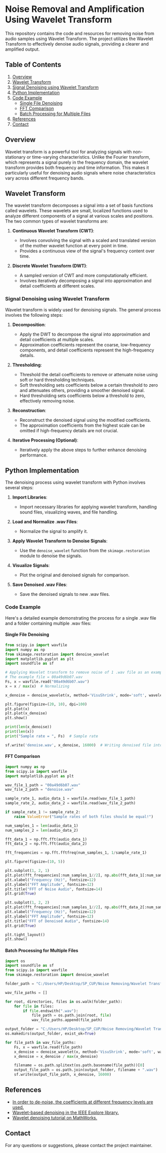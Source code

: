 # Noise Removal and Amplification Using Wavelet Transform

This repository contains the code and resources for removing noise from audio samples using Wavelet Transform. The project utilizes the Wavelet Transform to effectively denoise audio signals, providing a clearer and amplified output.

## Table of Contents

1. [Overview](#overview)
2. [Wavelet Transform](#wavelet-transform)
3. [Signal Denoising using Wavelet Transform](#signal-denoising-using-wavelet-transform)
4. [Python Implementation](#python-implementation)
5. [Code Example](#code-example)
    - [Single File Denoising](#single-file-denoising)
    - [FFT Comparison](#fft-comparison)
    - [Batch Processing for Multiple Files](#batch-processing-for-multiple-files)
6. [References](#references)
7. [Contact](#contact)

## Overview

Wavelet transform is a powerful tool for analyzing signals with non-stationary or time-varying characteristics. Unlike the Fourier transform, which represents a signal purely in the frequency domain, the wavelet transform provides both frequency and time information. This makes it particularly useful for denoising audio signals where noise characteristics vary across different frequency bands.

## Wavelet Transform

The wavelet transform decomposes a signal into a set of basis functions called wavelets. These wavelets are small, localized functions used to analyze different components of a signal at various scales and positions. The two common types of wavelet transforms are:

1. **Continuous Wavelet Transform (CWT)**:
   - Involves convolving the signal with a scaled and translated version of the mother wavelet function at every point in time.
   - Provides a continuous view of the signal's frequency content over time.

2. **Discrete Wavelet Transform (DWT)**:
   - A sampled version of CWT and more computationally efficient.
   - Involves iteratively decomposing a signal into approximation and detail coefficients at different scales.

### Signal Denoising using Wavelet Transform

Wavelet transform is widely used for denoising signals. The general process involves the following steps:

1. **Decomposition**:
   - Apply the DWT to decompose the signal into approximation and detail coefficients at multiple scales.
   - Approximation coefficients represent the coarse, low-frequency components, and detail coefficients represent the high-frequency details.

2. **Thresholding**:
   - Threshold the detail coefficients to remove or attenuate noise using soft or hard thresholding techniques.
   - Soft thresholding sets coefficients below a certain threshold to zero and attenuates others, providing a smoother denoised signal.
   - Hard thresholding sets coefficients below a threshold to zero, effectively removing noise.

3. **Reconstruction**:
   - Reconstruct the denoised signal using the modified coefficients.
   - The approximation coefficients from the highest scale can be omitted if high-frequency details are not crucial.

4. **Iterative Processing (Optional)**:
   - Iteratively apply the above steps to further enhance denoising performance.

## Python Implementation

The denoising process using wavelet transform with Python involves several steps:

1. **Import Libraries**:
   - Import necessary libraries for applying wavelet transform, handling sound files, visualizing waves, and file handling.

2. **Load and Normalize .wav Files**:
   - Normalize the signal to amplify it.

3. **Apply Wavelet Transform to Denoise Signals**:
   - Use the `denoise_wavelet` function from the `skimage.restoration` module to denoise the signals.

4. **Visualize Signals**:
   - Plot the original and denoised signals for comparison.

5. **Save Denoised .wav Files**:
   - Save the denoised signals to new .wav files.

### Code Example

Here's a detailed example demonstrating the process for a single .wav file and a folder containing multiple .wav files:

#### Single File Denoising

```python
from scipy.io import wavfile 
import numpy as np 
from skimage.restoration import denoise_wavelet
import matplotlib.pyplot as plt
import soundfile as sf 

# Applying Wavelet transform to remove noise of 1 .wav file as an example
# The example file = 00a49d6b07.wav
Fs, x = wavfile.read("00a49d6b07.wav")
x = x / max(x)  # Normalizing

x_denoise = denoise_wavelet(x, method='VisuShrink', mode='soft', wavelet_levels=3, wavelet='sym8', rescale_sigma='True')

plt.figure(figsize=(20, 10), dpi=100)
plt.plot(x)
plt.plot(x_denoise)
plt.show()

print(len(x_denoise))
print(len(x))
print("Sample rate = ", Fs)  # Sample rate

sf.write('denoise.wav', x_denoise, 16000)  # Writing denoised file into .wav form
```

#### FFT Comparison

```python
import numpy as np
from scipy.io import wavfile
import matplotlib.pyplot as plt

wav_file_1_path = "00a49d6b07.wav"
wav_file_2_path = "denoise.wav"

sample_rate_1, audio_data_1 = wavfile.read(wav_file_1_path)
sample_rate_2, audio_data_2 = wavfile.read(wav_file_2_path)

if sample_rate_1 != sample_rate_2:
    raise ValueError("Sample rates of both files should be equal!")

num_samples_1 = len(audio_data_1)
num_samples_2 = len(audio_data_2)

fft_data_1 = np.fft.fft(audio_data_1)
fft_data_2 = np.fft.fft(audio_data_2)

fft_frequencies = np.fft.fftfreq(num_samples_1, 1/sample_rate_1)

plt.figure(figsize=(10, 5))

plt.subplot(1, 2, 1)
plt.plot(fft_frequencies[:num_samples_1//2], np.abs(fft_data_1[:num_samples_1//2]))
plt.xlabel("Frequency (Hz)", fontsize=12)
plt.ylabel("FFT Amplitude", fontsize=12)
plt.title("FFT of Noise Audio", fontsize=14)
plt.grid(True)

plt.subplot(1, 2, 2)
plt.plot(fft_frequencies[:num_samples_1//2], np.abs(fft_data_2[:num_samples_1//2]))
plt.xlabel("Frequency (Hz)", fontsize=12)
plt.ylabel("FFT Amplitude", fontsize=12)
plt.title("FFT of Denoised Audio", fontsize=14)
plt.grid(True)

plt.tight_layout()
plt.show()
```

#### Batch Processing for Multiple Files

```python
import os
import soundfile as sf
from scipy.io import wavfile
from skimage.restoration import denoise_wavelet

folder_path = "C:/Users/HP/Desktop/SP_CUP/Noise Removing/Wavelet Transform/noise audio"  # Replace with the actual path to your folder

wav_file_paths = []

for root, directories, files in os.walk(folder_path):
    for file in files:
        if file.endswith(".wav"):
            file_path = os.path.join(root, file)
            wav_file_paths.append(file_path)

output_folder = "C:/Users/HP/Desktop/SP_CUP/Noise Removing/Wavelet Transform/denoise audio"
os.makedirs(output_folder, exist_ok=True)

for file_path in wav_file_paths:
    Fs, x = wavfile.read(file_path)
    x_denoise = denoise_wavelet(x, method='VisuShrink', mode='soft', wavelet_levels=3, wavelet='sym8', rescale_sigma='True')
    x_denoise = x_denoise / max(x_denoise)

    filename = os.path.splitext(os.path.basename(file_path))[0]
    output_file_path = os.path.join(output_folder, filename + ".wav")
    sf.write(output_file_path, x_denoise, 16000)
```

## References

- [In order to de-noise, the coefficients at different frequency levels are used.](https://dergipark.org.tr/tr/download/articlefile/496722#:~:text=In%20order%20to%20de%2Dnoise,coefficients%20at%20different%20frequency%20levels.)
- [Wavelet-based denoising in the IEEE Explore library.](https://ieeexplore.ieee.org/document/8404418)
- [Wavelet denoising tutorial on MathWorks.](https://www.mathworks.com/help/wavelet/ug/wavelet-denoising.html)

## Contact

For any questions or suggestions, please contact the project maintainer.

